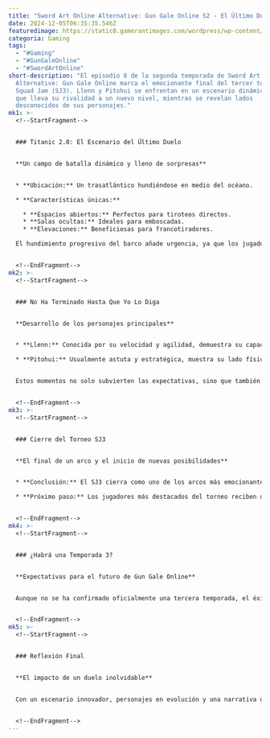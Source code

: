 ```yaml
---
title: "Sword Art Online Alternative: Gun Gale Online S2 - El Último Duelo"
date: 2024-12-05T06:35:35.546Z
featuredimage: https://static0.gamerantimages.com/wordpress/wp-content/uploads/2024/12/gun-gale-online-s2-e08-llenn-ready-to-shoot-feature.png?q=70&fit=crop&w=1140&h=&dpr=1
categoria: Gaming
tags:
  - "#Gaming"
  - "#GunGaleOnline"
  - "#SwordArtOnline"
short-description: "El episodio 8 de la segunda temporada de Sword Art Online
  Alternative: Gun Gale Online marca el emocionante final del tercer torneo
  Squad Jam (SJ3). Llenn y Pitohui se enfrentan en un escenario dinámico y único
  que lleva su rivalidad a un nuevo nivel, mientras se revelan lados
  desconocidos de sus personajes."
mk1: >-
  <!--StartFragment-->


  ### Titanic 2.0: El Escenario del Último Duelo


  **Un campo de batalla dinámico y lleno de sorpresas**


  * **Ubicación:** Un trasatlántico hundiéndose en medio del océano.

  * **Características únicas:**

    * **Espacios abiertos:** Perfectos para tiroteos directos.
    * **Salas ocultas:** Ideales para emboscadas.
    * **Elevaciones:** Beneficiosas para francotiradores.

  El hundimiento progresivo del barco añade urgencia, ya que los jugadores deben moverse rápidamente para evitar ahogarse. Además, existe el riesgo constante de que el casco del barco se rompa, aumentando la tensión. Este escenario en constante cambio crea una experiencia visual y táctica que mantiene a los espectadores al borde de sus asientos.


  <!--EndFragment-->
mk2: >-
  <!--StartFragment-->


  ### No Ha Terminado Hasta Que Yo Lo Diga


  **Desarrollo de los personajes principales**


  * **Llenn:** Conocida por su velocidad y agilidad, demuestra su capacidad táctica al elaborar un plan que toma por sorpresa a Pitohui.

  * **Pitohui:** Usualmente astuta y estratégica, muestra su lado físico al enfrentarse directamente a Llenn, corriendo, saltando y escalando con una intensidad sorprendente.


  Estos momentos no solo subvierten las expectativas, sino que también revelan que ambos personajes tienen mucho más por ofrecer en términos de crecimiento y desarrollo.


  <!--EndFragment-->
mk3: >-
  <!--StartFragment-->


  ### Cierre del Torneo SJ3


  **El final de un arco y el inicio de nuevas posibilidades**


  * **Conclusión:** El SJ3 cierra como uno de los arcos más emocionantes de la serie.

  * **Próximo paso:** Los jugadores más destacados del torneo reciben una invitación para un "Test Play," una actividad con un formato diferente que promete sorprender a los fanáticos.


  <!--EndFragment-->
mk4: >-
  <!--StartFragment-->


  ### ¿Habrá una Temporada 3?


  **Expectativas para el futuro de Gun Gale Online**


  Aunque no se ha confirmado oficialmente una tercera temporada, el éxito de esta segunda temporada y su emocionante narrativa aumentan las expectativas de los fans. El anuncio podría llegar al final de la temporada actual.


  <!--EndFragment-->
mk5: >-
  <!--StartFragment-->


  ### Reflexión Final


  **El impacto de un duelo inolvidable**


  Con un escenario innovador, personajes en evolución y una narrativa que mantiene a los espectadores intrigados, el episodio 8 de *Sword Art Online Alternative: Gun Gale Online* destaca como uno de los puntos más altos de la serie. A medida que se acerca el final de la temporada, los fanáticos pueden esperar más acción y sorpresas.


  <!--EndFragment-->
---
```

